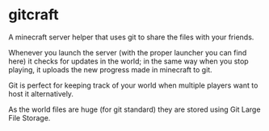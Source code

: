 # gitcraft
A minecraft server helper that uses git to share the files with your friends. 

Whenever you launch the server (with the proper launcher you can find here) it checks for updates in the world; in the same way when you stop playing, it uploads the new progress made in minecraft to git.

Git is perfect for keeping track of your world when multiple players want to host it alternatively.

As the world files are huge (for git standard) they are stored using Git Large File Storage.
